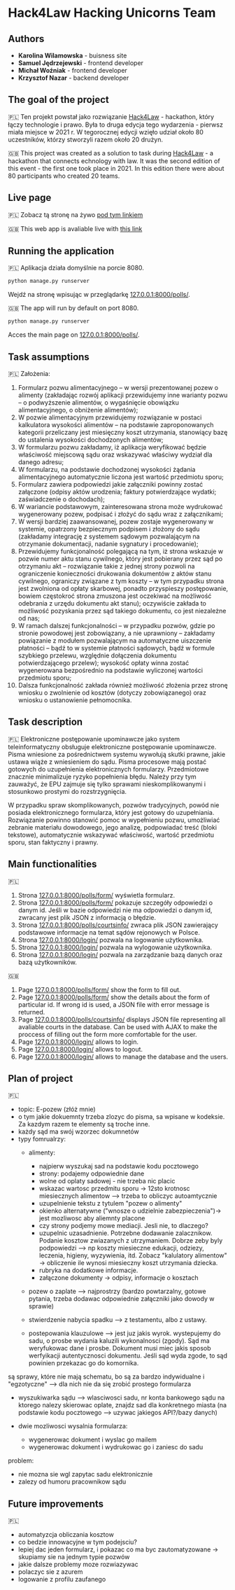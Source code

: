 # Hack4Law Hacking Unicorns Team

## Authors
 - **Karolina Wilamowska** - buisness site
 - **Samuel Jędrzejewski** - frontend developer
 - **Michał Woźniak** - frontend developer
 - **Krzysztof Nazar** - backend developer


## The goal of the project
🇵🇱
Ten projekt powstał jako rozwiązanie [Hack4Law](https://hack4law.pl/) - hackathon, który łączy technologie i prawo. Była to druga edycja tego wydarzenia - pierwsz miała miejsce w 2021 r. W tegorocznej edycji wzięło udział około 80 uczestników, którzy stworzyli razem około 20 drużyn.

🇬🇧
This project was created as a solution to task during [Hack4Law](https://hack4law.pl/) - a hackathon that connects echnology with law. It was the second edition of this event - the first one took place in 2021. In this edition there were about 80 participants who created 20 teams.

## Live page
🇵🇱
Zobacz tą stronę na żywo [pod tym linkiem](https://elawsuit-programming-unicorns.herokuapp.com/polls)

🇬🇧
This web app is avaliable live with [this link](https://elawsuit-programming-unicorns.herokuapp.com/polls)

## Running the application
🇵🇱
Aplikacja działa domyślnie na porcie 8080.

```python
python manage.py runserver
```

Wejdź na stronę wpisując w przeglądarkę [127.0.0.1:8000/polls/](127.0.0.1:8000/polls/).

🇬🇧
The app will run by default on port 8080.

```python
python manage.py runserver
```

Acces the main page on [127.0.0.1:8000/polls/](127.0.0.1:8000/polls/).


## Task assumptions
🇵🇱
Założenia:
 1.	Formularz pozwu alimentacyjnego – w wersji prezentowanej pozew o alimenty (zakładając rozwój aplikacji przewidujemy inne warianty pozwu – o podwyższenie alimentów, o wygaśnięcie obowiązku alimentacyjnego, o obniżenie alimentów);
 2.	W pozwie alimentacyjnym przewidujemy rozwiązanie w postaci kalkulatora wysokości alimentów – na podstawie zaproponowanych kategorii przeliczany jest miesięczny koszt utrzymania, stanowiący bazę do ustalenia wysokości dochodzonych alimentów;
 3.	W formularzu pozwu zakładamy, iż aplikacja weryfikować będzie właściwość miejscową sądu oraz wskazywać właściwy wydział dla danego adresu; 
 4.	W formularzu, na podstawie dochodzonej wysokości żądania alimentacyjnego automatycznie liczona jest wartość przedmiotu sporu;
 5.	Formularz zawiera podpowiedzi jakie załączniki powinny zostać załączone (odpisy aktów urodzenia; faktury potwierdzające wydatki; zaświadczenie o dochodach);
 6.	W wariancie podstawowym, zainteresowana strona może wydrukować wygenerowany pozew, podpisać i złożyć do sądu wraz z załącznikami;
 7.	W wersji bardziej zaawansowanej, pozew zostaje wygenerowany w systemie, opatrzony bezpiecznym podpisem i złożony do sądu (zakładamy integrację z systemem sądowym pozwalającym na otrzymanie dokumentacji, nadanie sygnatury i procedowanie);
 8.	Przewidujemy funkcjonalność polegającą na tym, iż strona wskazuje w pozwie numer aktu stanu cywilnego, który jest pobierany przez sąd po otrzymaniu akt – rozwiązanie takie z jednej strony pozwoli na ograniczenie konieczności drukowania dokumentów z aktów stanu cywilnego, ograniczy związane z tym koszty – w tym przypadku strona jest zwolniona od opłaty skarbowej, ponadto przyspieszy postępowanie, bowiem częstokroć strona zmuszona jest oczekiwać na możliwość odebrania z urzędu dokumentu akt stanu); oczywiście zakłada to możliwość pozyskania przez sąd takiego dokumentu, co jest niezależne od nas;
 9.	W ramach dalszej funkcjonalności – w przypadku pozwów, gdzie po stronie powodowej jest zobowiązany, a nie uprawniony – zakładamy powiązanie z modułem pozwalającym na automatyczne uiszczenie płatności – bądź to w systemie płatności sądowych, bądź w formule szybkiego przelewu, względnie dołączenia dokumentu potwierdzającego przelew); wysokość opłaty winna zostać wygenerowana bezpośrednio na podstawie wyliczonej wartości przedmiotu sporu;
 10.	Dalsza funkcjonalność zakłada również możliwość złożenia przez stronę wniosku o zwolnienie od kosztów (dotyczy zobowiązanego) oraz wniosku o ustanowienie pełnomocnika.

## Task description
🇵🇱
Elektroniczne postępowanie upominawcze jako system teleinformatyczny obsługuje elektroniczne postępowanie upominawcze. Pisma wniesione za pośrednictwem systemu wywołują skutki prawne, jakie ustawa wiąże z wniesieniem do sądu. Pisma procesowe mają postać gotowych do uzupełnienia elektronicznych formularzy. Przedmiotowe znacznie minimalizuje ryzyko popełnienia błędu. Należy przy tym zauważyć, że EPU zajmuje się tylko sprawami nieskomplikowanymi i stosunkowo prostymi do rozstrzygnięcia.

W przypadku spraw skomplikowanych, pozwów tradycyjnych, powód nie posiada elektronicznego formularza, który jest gotowy do uzupełniania. Rozwiązanie powinno stanowić pomoc w wypełnieniu pozwu, umożliwiać zebranie materiału dowodowego, jego analizę, podpowiadać treść (bloki tekstowe), automatycznie wskazywać właściwość, wartość przedmiotu sporu, stan faktyczny i prawny.

## Main functionalities
🇵🇱
 1. Strona [127.0.0.1:8000/polls/form/](127.0.0.1:8000/polls/form/) wyświetla formularz.
 2. Strona [127.0.0.1:8000/polls/form/<id>](127.0.0.1:8000/polls/form/<id>) pokazuje szczegóły odpowiedzi o danym id. Jeśli w bazie odpowiedzi nie ma odpowiedzi o danym id, zwracany jest plik JSON z informacją o błędzie. 
 3. Strona [127.0.0.1:8000/polls/courtsinfo/](127.0.0.1:8000/polls/courtsinfo/) zwraca plik JSON zawierający podstawowe informacje na temat sądów rejonowych w Polsce. 
 4. Strona [127.0.0.1:8000/login/](127.0.0.1:8000/login/) pozwala na logowanie użytkownika.
 5. Strona [127.0.0.1:8000/login/](127.0.0.1:8000/logout/) pozwala na wylogowanie użytkownika.
 6. Strona [127.0.0.1:8000/login/](127.0.0.1:8000/admin/) pozwala na zarządzanie bazą danych oraz bazą użytkowników.

🇬🇧
 1. Page [127.0.0.1:8000/polls/form/](127.0.0.1:8000/polls/form/) show the form to fill out.
 2. Page [127.0.0.1:8000/polls/form/<id>](127.0.0.1:8000/polls/form/<id>) show the details about the form of particular id. If wrong id is used, a JSON file with error message is returned.
 3. Page [127.0.0.1:8000/polls/courtsinfo/](127.0.0.1:8000/polls/courtsinfo/) displays JSON file representing all avaliable courts in the database. Can be used with AJAX to make the proccess of filling out the form more comfortable for the user.
 4. Page [127.0.0.1:8000/login/](127.0.0.1:8000/login/) allows to login.
 5. Page [127.0.0.1:8000/login/](127.0.0.1:8000/logout/) allows to logout.
 6. Page [127.0.0.1:8000/login/](127.0.0.1:8000/admin/) allows to manage the database and the users.


## Plan of project
🇵🇱
 - topic: E-pozew (złóż mnie)
 - o tym jakie dokuemnty trzeba zlozyc do pisma, sa wpisane w kodeksie. Za kazdym razem te elementy są troche inne.
 - każdy sąd ma swój wzorzec dokumnetów
 - typy fomrualrzy:
    - alimenty:
        - najpierw wyszukaj sad na podstawie kodu pocztowego
        - strony: podajemy odpowiednie dane
        - wolne od oplaty sadowej - nie trzeba nic placic
        - wskazac wartosc przedmitu sporu -> 12sto krotnosc miesiecznych alimentow --> trzeba to obliczyc autoamtycznie
        - uzupelnienie tekstu z tytulem "pozew o alimenty"
        - okienko alternatywne ("wnosze o udzielnie zabezpieczenia")-> jest mozliwosc aby aliemnty placone 
        - czy strony podjemy mowe mediacji. Jesli nie, to dlaczego?
        - uzupelnic uzasadnienie. Potrzebne dodawanie zalacznikow. Podanie kosztow zwiazanych z utrzymaniem. Dobrze zeby byly podpowiedzi --> np koszty miesieczne edukacji, odziezy, leczenia, higieny, wyzywienia, itd. Zobacz "kalulatory alimentow" -> obliczenie ile wynosi miesieczny koszt utrzymania dziecka. 
        - rubryka na dodatkowe informacje. 
        - załączone dokumenty -> odpisy, informacje o kosztach

    - pozew o zaplate --> najprostrzy (bardzo powtarzalny, gotowe pytania, trzeba dodawac odpowiednie załączniki jako dowody w sprawie)
    - stwierdzenie nabycia spadku --> z testamentu, albo z ustawy. 
    - postepowania klauzulowe --> jest juz jakis wyrok. wystepujemy do sadu, o prosbe wydania kaluzili wykonalnosci (zgody). Sąd ma weryfukowac dane i prosbe. Dokument musi miec jakis sposob werfyikacji autentycznosci dokumentu. Jeśli sąd wyda zgode, to sąd powinien przekazac go do komornika. 

są sprawy, które nie mają schematu, bo są za bardzo indywidualne i "egzotyczne" --> dla nich nie da się zrobić prostego formularza

 - wyszukiwarka sądu --> wlasciwosci sadu, nr konta bankowego sądu na ktorego nalezy skierowac oplate, znajdz sad dla konkretnego miasta (na podstawie kodu pocztowego --> uzywac jakiegos API?/bazy danych)

 - dwie mozliwosci wysalnia formularza:
   - wygenerowac dokument i wyslac go mailem
   - wygenerowac dokument i wydrukowac go i zaniesc do sadu

problem:
 - nie mozna sie wgl zapytac sadu elektronicznie
 - zalezy od humoru pracownikow sądu



## Future improvements
 🇵🇱
 - automatyzcja obliczania kosztow
 - co bedzie innowacyjne w tym podejsciu?
 - lepiej dac jeden formularz, i pokazac co ma byc zautomatyzowane -> skupiamy sie na jednym typie pozwów
 - jakie dalsze problemy moze rozwiazywac
 - polaczyc sie z azurem
 - logowanie z profilu zaufanego
